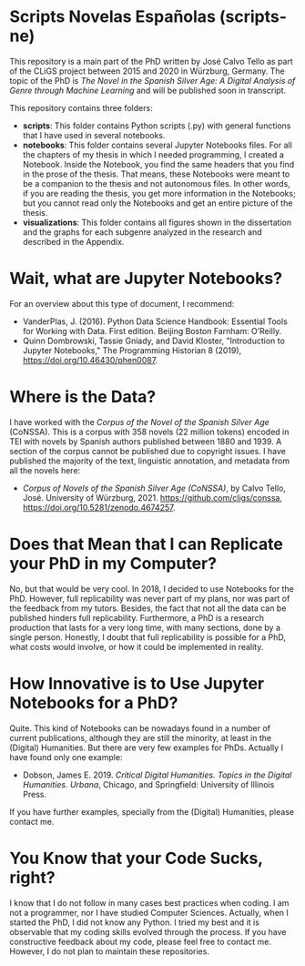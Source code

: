 # Scripts Novelas Españolas (scripts-ne)
This repository is a main part of the PhD written by José Calvo Tello as part of the CLiGS project between 2015 and 2020 in Würzburg, Germany. The topic of the PhD is *The Novel in the Spanish Silver Age: A Digital Analysis of Genre through Machine Learning* and will be published soon in transcript.

This repository contains three folders:

- **scripts**: This folder contains Python scripts (.py) with general functions that I have used in several notebooks.
- **notebooks**: This folder contains several Jupyter Notebooks files. For all the chapters of my thesis in which I needed programming, I created a Notebook. Inside the Notebook, you find the same headers that you find in the prose of the thesis. That means, these Notebooks were meant to be a companion to the thesis and not autonomous files. In other words, if you are reading the thesis, you get more information in the Notebooks; but you cannot read only the Notebooks and get an entire picture of the thesis.
- **visualizations**: This folder contains all figures shown in the dissertation and the graphs for each subgenre analyzed in the research and described in the Appendix.

# Wait, what are Jupyter Notebooks?
For an overview about this type of document, I recommend:

- VanderPlas, J. (2016). Python Data Science Handbook: Essential Tools for Working with Data. First edition. Beijing Boston Farnham: O’Reilly.
- Quinn Dombrowski, Tassie Gniady, and David Kloster, "Introduction to Jupyter Notebooks," The Programming Historian 8 (2019), https://doi.org/10.46430/phen0087.

# Where is the Data?
I have worked with the *Corpus of the Novel of the Spanish Silver Age* (CoNSSA). This is a corpus with 358 novels (22 million tokens) encoded in TEI with novels by Spanish authors published between 1880 and 1939. A section of the corpus cannot be published due to copyright issues. I have published the majority of the text, linguistic annotation, and metadata from all the novels here:

- *Corpus of Novels of the Spanish Silver Age (CoNSSA)*, by Calvo Tello, José. University of Würzburg, 2021. https://github.com/cligs/conssa, https://doi.org/10.5281/zenodo.4674257.


# Does that Mean that I can Replicate your PhD in my Computer?
No, but that would be very cool. In 2018, I decided to use Notebooks for the PhD. However, full replicability was never part of my plans, nor was part of the feedback from my tutors. Besides, the fact that not all the data can be published hinders full replicability. Furthermore, a PhD is a research production that lasts for a very long time, with many sections, done by a single person. Honestly, I doubt that full replicability is possible for a PhD, what costs would involve, or how it could be implemented in reality.

# How Innovative is to Use Jupyter Notebooks for a PhD?
Quite. This kind of Notebooks can be nowadays found in a number of current publications, although they are still the minority, at least in the (Digital) Humanities. But there are very few examples for PhDs. Actually I have found only one example:

- Dobson, James E. 2019. *Critical Digital Humanities. Topics in the Digital Humanities. Urbana*, Chicago, and Springfield: University of Illinois Press.

If you have further examples, specially from the (Digital) Humanities, please contact me.

# You Know that your Code Sucks, right?
I know that I do not follow in many cases best practices when coding. I am not a programmer, nor I have studied Computer Sciences. Actually, when I started the PhD, I did not know any Python. I tried my best and it is observable that my coding skills evolved through the process.  If you have constructive feedback about my code, please feel free to contact me. However, I do not plan to maintain these repositories.